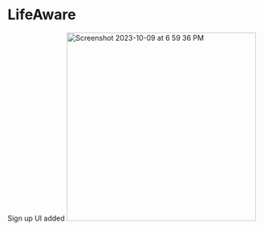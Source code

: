 # LifeAware
Sign up UI added
<img width="377" alt="Screenshot 2023-10-09 at 6 59 36 PM" src="https://github.com/SheyBarpagga/LifeAware/assets/108373193/8b5fe61d-779d-4cc2-804e-dbc8f5c5cc10">
